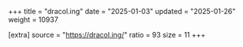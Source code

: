 +++
title = "dracol.ing"
date = "2025-01-03"
updated = "2025-01-26"
weight = 10937

[extra]
source = "https://dracol.ing/"
ratio = 93
size = 11
+++
